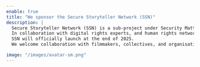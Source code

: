 ```yaml
---
enable: true
title: "We sponsor the Secure Storyteller Network (SSN)"
description: |
  Secure Storyteller Network (SSN) is a sub-project under Security Matters Asia, developed with the support of Berlinale Talents, the talent development programme of the Berlin International Film Festival. SSN shifts focus within the media production industry toward safeguarding at-risk crews and sensitive materials—often overlooked in traditional production planning—by embedding security-driven protocols directly into creative workflows. Responding to the growing risks posed by digital threats and sociopolitical surveillance, SSN advocates for practical, scalable solutions that protect cross-border content creators without compromising artistic integrity.
  In collaboration with digital rights experts, and human rights networks, SSN offers training, resources, and community-based support to empower filmmakers across East and Southeast Asia. Its goal is to cultivate a sustainable culture of secure storytelling—where ethical responsibility and digital resilience are integral to every stage of the media production pipeline.
  SSN will officially launch at the end of 2025.
  We welcome collaboration with filmmakers, collectives, and organisations committed to building secure and ethical storytelling practices across borders. For partnership inquiries, early engagement, or more information, please contact: info@a.domain.name

image: "/images/avatar-sm.png" 
---
```

